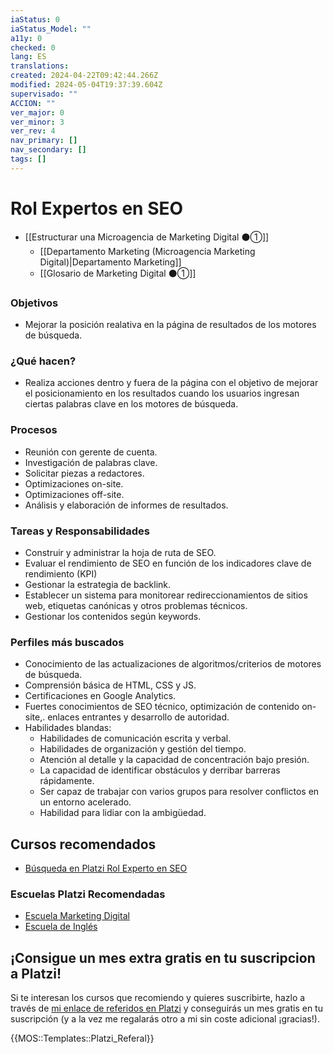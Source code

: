 ```yaml
---
iaStatus: 0
iaStatus_Model: ""
a11y: 0
checked: 0
lang: ES
translations: 
created: 2024-04-22T09:42:44.266Z
modified: 2024-05-04T19:37:39.604Z
supervisado: ""
ACCION: ""
ver_major: 0
ver_minor: 3
ver_rev: 4
nav_primary: []
nav_secondary: []
tags: []
---
```

# Rol Expertos en SEO

* [[Estructurar una Microagencia de Marketing Digital  ⚫①]] 
	* [[Departamento Marketing (Microagencia Marketing Digital)|Departamento Marketing]]
	* [[Glosario de Marketing Digital ⚫①]]

### Objetivos

* Mejorar la posición realativa en la página de resultados de los motores de búsqueda.

### ¿Qué hacen?

* Realiza acciones dentro y fuera de la página con el objetivo de mejorar el posicionamiento en los resultados cuando los usuarios ingresan ciertas palabras clave en los motores de búsqueda.

### Procesos

* Reunión con gerente de cuenta.
* Investigación de palabras clave.
* Solicitar piezas a redactores.
* Optimizaciones on-site.
* Optimizaciones off-site.
* Análisis y elaboración de informes de resultados.

### Tareas y Responsabilidades

* Construir y administrar la hoja de ruta de SEO.
* Evaluar el rendimiento de SEO en función de los indicadores clave de rendimiento (KPI)
* Gestionar la estrategia de backlink.
* Establecer un sistema para monitorear redireccionamientos de sitios web, etiquetas canónicas y otros problemas técnicos.
* Gestionar los contenidos según keywords.

### Perfiles más buscados

* Conocimiento de las actualizaciones de algoritmos/criterios de motores de búsqueda.
* Comprensión básica de HTML, CSS y JS.
* Certificaciones en Google Analytics.
* Fuertes conocimientos de SEO técnico, optimización de contenido on-site,. enlaces entrantes y desarrollo de autoridad.
* Habilidades blandas:
	* Habilidades de comunicación escrita y verbal.
	* Habilidades de organización y gestión del tiempo.
	* Atención al detalle y la capacidad de concentración bajo presión.
	* La capacidad de identificar obstáculos y derribar barreras rápidamente.
	* Ser capaz de trabajar con varios grupos para resolver conflictos en un entorno acelerado.
	* Habilidad para lidiar con la ambigüedad.

## Cursos recomendados

* [Búsqueda en Platzi Rol Experto en SEO](https://platzi.com/buscar/?search=experto%20SEO)

 ### Escuelas Platzi Recomendadas

* [Escuela Marketing Digital](https://platzi.com/escuela/marketing/)
* [Escuela de Inglés](https://platzi.com/escuela/ingles/)

## ¡Consigue un mes extra gratis en tu suscripcion a Platzi!

Si te interesan los cursos que recomiendo y quieres suscribirte, hazlo a través de [mi enlace de referidos en Platzi](https://platzi.com/r/metsuke) y conseguirás un mes gratis en tu suscripción (y a la vez me regalarás otro a mi sin coste adicional ¡gracias!).

{{MOS::Templates::Platzi_Referal}}

